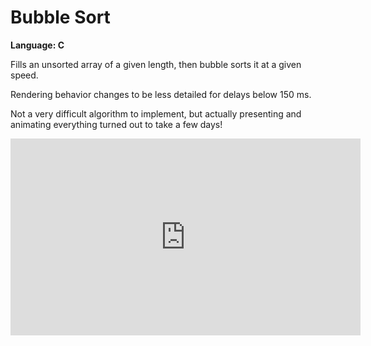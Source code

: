 # Bubble Sort
<strong>Language: C</strong>

Fills an unsorted array of a given length, then bubble sorts it at a given speed. 

Rendering behavior changes to be less detailed for delays below 150 ms.

Not a very difficult algorithm to implement, but actually presenting and animating everything turned out to take a few days!

<iframe width="560" height="315" src="https://www.youtube.com/embed/q_wTVAHAGts" frameborder="0" allowfullscreen></iframe>
